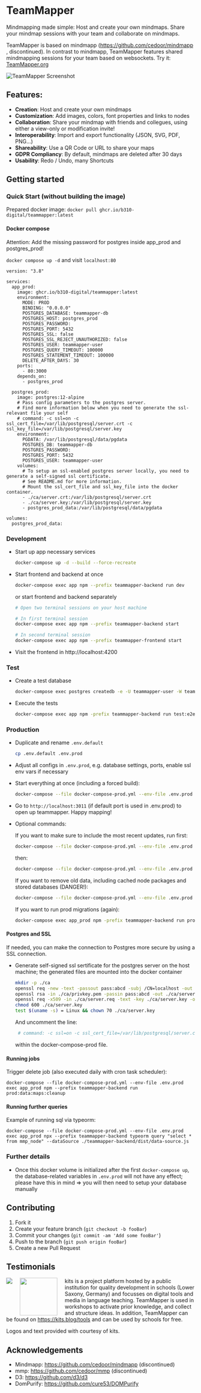 # TeamMapper

Mindmapping made simple: Host and create your own mindmaps. Share your mindmap sessions with your team and collaborate on mindmaps.

TeamMapper is based on mindmapp (https://github.com/cedoor/mindmapp , discontinued). In contrast to mindmapp, TeamMapper features shared mindmapping sessions for your team based on websockets. Try it: [TeamMapper.org](https://teammapper.org)

![TeamMapper Screenshot](docs/teammapper-screenshot.png?raw=true "TeamMapper Screenshot with two users")

## Features:

-   **Creation**: Host and create your own mindmaps
-   **Customization**: Add images, colors, font properties and links to nodes
-   **Collaboration**: Share your mindmap with friends and collegues, using either a view-only or modification invite!
-   **Interoperability**: Import and export functionality (JSON, SVG, PDF, PNG...)
-   **Shareability**: Use a QR Code or URL to share your maps
-   **GDPR Compliancy**: By default, mindmaps are deleted after 30 days
-   **Usability**: Redo / Undo, many Shortcuts

## Getting started

### Quick Start (without building the image)

Prepared docker image: `docker pull ghcr.io/b310-digital/teammapper:latest`

#### Docker compose

Attention: Add the missing password for postgres inside app_prod and postgres_prod!

`docker compose up -d` and visit `localhost:80`

```docker
version: "3.8"

services:
  app_prod:
    image: ghcr.io/b310-digital/teammapper:latest
    environment:
      MODE: PROD
      BINDING: "0.0.0.0"
      POSTGRES_DATABASE: teammapper-db
      POSTGRES_HOST: postgres_prod
      POSTGRES_PASSWORD:
      POSTGRES_PORT: 5432
      POSTGRES_SSL: false
      POSTGRES_SSL_REJECT_UNAUTHORIZED: false
      POSTGRES_USER: teammapper-user
      POSTGRES_QUERY_TIMEOUT: 100000
      POSTGRES_STATEMENT_TIMEOUT: 100000
      DELETE_AFTER_DAYS: 30
    ports:
      - 80:3000
    depends_on:
      - postgres_prod

  postgres_prod:
    image: postgres:12-alpine
    # Pass config parameters to the postgres server.
    # Find more information below when you need to generate the ssl-relevant file your self
    # command: -c ssl=on -c ssl_cert_file=/var/lib/postgresql/server.crt -c ssl_key_file=/var/lib/postgresql/server.key
    environment:
      PGDATA: /var/lib/postgresql/data/pgdata
      POSTGRES_DB: teammapper-db
      POSTGRES_PASSWORD:
      POSTGRES_PORT: 5432
      POSTGRES_USER: teammapper-user
    volumes:
      # To setup an ssl-enabled postgres server locally, you need to generate a self-signed ssl certificate.
      # See README.md for more information.
      # Mount the ssl_cert_file and ssl_key_file into the docker container.
      - ./ca/server.crt:/var/lib/postgresql/server.crt
      - ./ca/server.key:/var/lib/postgresql/server.key
      - postgres_prod_data:/var/lib/postgresql/data/pgdata

volumes:
  postgres_prod_data:
```

### Development

-   Start up app necessary services

    ```bash
    docker-compose up -d --build --force-recreate
    ```

-   Start frontend and backend at once

    ```bash
    docker-compose exec app npm --prefix teammapper-backend run dev
    ```

    or start frontend and backend separately

    ```bash
    # Open two terminal sessions on your host machine

    # In first terminal session
    docker-compose exec app npm --prefix teammapper-backend start

    # In second terminal session
    docker-compose exec app npm --prefix teammapper-frontend start
    ```

-   Visit the frontend in http://localhost:4200

### Test

-   Create a test database

    ```bash
    docker-compose exec postgres createdb -e -U teammapper-user -W teammapper-backend-test
    ```

-   Execute the tests

    ```bash
    docker-compose exec app npm -prefix teammapper-backend run test:e2e
    ```

### Production
-   Duplicate and rename `.env.default`

    ```bash
    cp .env.default .env.prod
    ```

-   Adjust all configs in `.env.prod`, e.g. database settings, ports, enable ssl env vars if necessary

-   Start everything at once (including a forced build):

    ```bash
    docker-compose --file docker-compose-prod.yml --env-file .env.prod up -d --build --force-recreate
    ```

-   Go to `http://localhost:3011` (if default port is used in .env.prod) to open up teammapper. Happy mapping!
-   Optional commands:

    If you want to make sure to include the most recent updates, run first:

    ```bash
    docker-compose --file docker-compose-prod.yml --env-file .env.prod build --no-cache
    ```

    then:

    ```bash
    docker-compose --file docker-compose-prod.yml --env-file .env.prod up -d --force-recreate
    ```

    If you want to remove old data, including cached node packages and stored databases (DANGER!):

    ```bash
    docker-compose --file docker-compose-prod.yml --env-file .env.prod down -v
    ```
    
    If you want to run prod migrations (again):
    
    ```bash
    docker-compose exec app_prod npm -prefix teammapper-backend run prod:typeorm:migrate
    ```
#### Postgres and SSL
If needed, you can make the connection to Postgres more secure by using a SSL connection.

-   Generate self-signed ssl sertificate for the postgres server on the host machine; the generated files are mounted into the docker container

    ```bash
    mkdir -p ./ca
    openssl req -new -text -passout pass:abcd -subj /CN=localhost -out ./ca/server.req -keyout ./ca/privkey.pem
    openssl rsa -in ./ca/privkey.pem -passin pass:abcd -out ./ca/server.key
    openssl req -x509 -in ./ca/server.req -text -key ./ca/server.key -out ./ca/server.crt
    chmod 600 ./ca/server.key
    test $(uname -s) = Linux && chown 70 ./ca/server.key
    ```

    And uncomment the line:

    ```bash
     # command: -c ssl=on -c ssl_cert_file=/var/lib/postgresql/server.crt -c ssl_key_file=/var/lib/postgresql/server.key
    ```

    within the docker-compose-prod file.

#### Running jobs

Trigger delete job (also executed daily with cron task scheduler):

```
docker-compose --file docker-compose-prod.yml --env-file .env.prod exec app_prod npm --prefix teammapper-backend run prod:data:maps:cleanup
```

#### Running further queries

Example of running sql via typeorm:

```
docker-compose --file docker-compose-prod.yml --env-file .env.prod exec app_prod npx --prefix teammapper-backend typeorm query "select * from mmp_node" --dataSource ./teammapper-backend/dist/data-source.js
```

### Further details

-   Once this docker volume is initialized after the first `docker-compose up`, the database-related variables in `.env.prod` will not have any effect; please have this in mind => you will then need to setup your database manually

## Contributing

1. Fork it
2. Create your feature branch (`git checkout -b fooBar`)
3. Commit your changes (`git commit -am 'Add some fooBar'`)
4. Push to the branch (`git push origin fooBar`)
5. Create a new Pull Request

## Testimonials

<img src="https://www.nibis.de/img/nlq-medienbildung.png" align="left" style="margin-right:20px">
<img src="https://kits.blog/wp-content/uploads/2021/03/kits_logo.svg" width=100px align="left" style="margin-right:20px">

kits is a project platform hosted by a public institution for quality
development in schools (Lower Saxony, Germany) and focusses on digital tools
and media in language teaching. TeamMapper is used in workshops to activate
prior knowledge, and collect and structure ideas. In addition, TeamMapper can
be found on https://kits.blog/tools and can be used by schools for free.

Logos and text provided with courtesy of kits.

## Acknowledgements

-   Mindmapp: https://github.com/cedoor/mindmapp (discontinued)
-   mmp: https://github.com/cedoor/mmp (discontinued)
-   D3: https://github.com/d3/d3
-   DomPurify: https://github.com/cure53/DOMPurify
